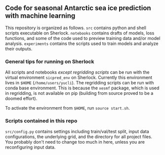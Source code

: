 ## Code for seasonal Antarctic sea ice prediction with machine learning

This repository is organized as follows. `src` contains python and shell scripts executable on Sherlock. `notebooks` contains drafts of models, loss functions, and some of the code used to preview training data and/or model analysis. `experiments` contains the scripts used to train models and analyze their outputs.

### General tips for running on Sherlock

All scripts and notebooks *except regridding scripts* can be run with the virtual environment `sicpred_env` on Sherlock. Currently this environment lives in `$HOME` (``/home/users/yucli``). The regridding scripts can be run with conda base environment. This is because the `xesmf` package, which is used in regridding, is not available on pip (building from source proved to be a doomed effort). 

To activate the environment from `$HOME`, run `source start.sh`. 

### Scripts contained in this repo

`src/config.py` contains settings including train/val/test split, input data configurations, the underlying grid, and the directory for all project files. You probably don't need to change too much in here, unless you are reconfiguring input data.
